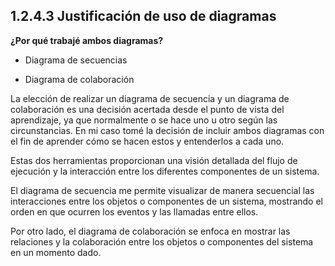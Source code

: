 
## 1.2.4.3 Justificación de uso de diagramas

**¿Por qué trabajé ambos diagramas?**

- Diagrama de secuencias

- Diagrama de colaboración

La elección de realizar un diagrama de secuencia y un diagrama de colaboración es una decisión acertada desde el punto de vista del aprendizaje, ya que normalmente o se hace uno u otro según las circunstancias. En mi caso tomé la decisión de incluir ambos diagramas con el fin de aprender cómo se hacen estos y entenderlos a cada uno.

Estas dos herramientas proporcionan una visión detallada del flujo de ejecución y la interacción entre los diferentes componentes de un sistema.

El diagrama de secuencia me permite visualizar de manera secuencial las interacciones entre los objetos o componentes de un sistema, mostrando el orden en que ocurren los eventos y las llamadas entre ellos.

Por otro lado, el diagrama de colaboración se enfoca en mostrar las relaciones y la colaboración entre los objetos o componentes del sistema en un momento dado.